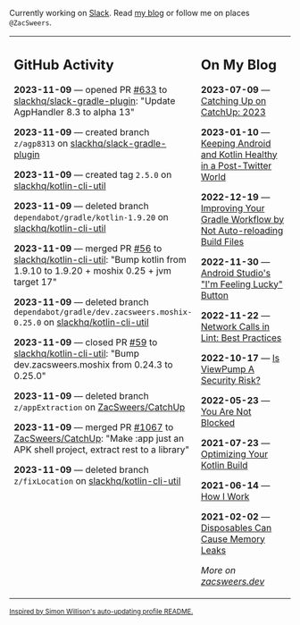 Currently working on [Slack](https://slack.com/). Read [my blog](https://zacsweers.dev/) or follow me on places `@ZacSweers`.

<table><tr><td valign="top" width="60%">

## GitHub Activity
<!-- githubActivity starts -->
**2023-11-09** — opened PR [#633](https://github.com/slackhq/slack-gradle-plugin/pull/633) to [slackhq/slack-gradle-plugin](https://github.com/slackhq/slack-gradle-plugin): "Update AgpHandler 8.3 to alpha 13"

**2023-11-09** — created branch `z/agp8313` on [slackhq/slack-gradle-plugin](https://github.com/slackhq/slack-gradle-plugin)

**2023-11-09** — created tag `2.5.0` on [slackhq/kotlin-cli-util](https://github.com/slackhq/kotlin-cli-util)

**2023-11-09** — deleted branch `dependabot/gradle/kotlin-1.9.20` on [slackhq/kotlin-cli-util](https://github.com/slackhq/kotlin-cli-util)

**2023-11-09** — merged PR [#56](https://github.com/slackhq/kotlin-cli-util/pull/56) to [slackhq/kotlin-cli-util](https://github.com/slackhq/kotlin-cli-util): "Bump kotlin from 1.9.10 to 1.9.20 + moshix 0.25 + jvm target 17"

**2023-11-09** — deleted branch `dependabot/gradle/dev.zacsweers.moshix-0.25.0` on [slackhq/kotlin-cli-util](https://github.com/slackhq/kotlin-cli-util)

**2023-11-09** — closed PR [#59](https://github.com/slackhq/kotlin-cli-util/pull/59) to [slackhq/kotlin-cli-util](https://github.com/slackhq/kotlin-cli-util): "Bump dev.zacsweers.moshix from 0.24.3 to 0.25.0"

**2023-11-09** — deleted branch `z/appExtraction` on [ZacSweers/CatchUp](https://github.com/ZacSweers/CatchUp)

**2023-11-09** — merged PR [#1067](https://github.com/ZacSweers/CatchUp/pull/1067) to [ZacSweers/CatchUp](https://github.com/ZacSweers/CatchUp): "Make :app just an APK shell project, extract rest to a library"

**2023-11-09** — deleted branch `z/fixLocation` on [slackhq/kotlin-cli-util](https://github.com/slackhq/kotlin-cli-util)
<!-- githubActivity ends -->
</td><td valign="top" width="40%">

## On My Blog
<!-- blog starts -->
**2023-07-09** — [Catching Up on CatchUp: 2023](https://www.zacsweers.dev/catching-up-on-catchup-2023/)

**2023-01-10** — [Keeping Android and Kotlin Healthy in a Post-Twitter World](https://www.zacsweers.dev/keeping-android-healthy/)

**2022-12-19** — [Improving Your Gradle Workflow by Not Auto-reloading Build Files](https://www.zacsweers.dev/improving-your-workflow-by-not-auto-reloading-build-files/)

**2022-11-30** — [Android Studio's "I'm Feeling Lucky" Button](https://www.zacsweers.dev/android-studios-im-feeling-lucky-button/)

**2022-11-22** — [Network Calls in Lint: Best Practices](https://www.zacsweers.dev/network-calls-in-lint-best-practices/)

**2022-10-17** — [Is ViewPump A Security Risk?](https://www.zacsweers.dev/is-viewpump-a-security-risk/)

**2022-05-23** — [You Are Not Blocked](https://www.zacsweers.dev/you-are-not-blocked/)

**2021-07-23** — [Optimizing Your Kotlin Build](https://www.zacsweers.dev/optimizing-your-kotlin-build/)

**2021-06-14** — [How I Work](https://www.zacsweers.dev/how-i-work/)

**2021-02-02** — [Disposables Can Cause Memory Leaks](https://www.zacsweers.dev/disposables-can-cause-memory-leaks/)
<!-- blog ends -->
_More on [zacsweers.dev](https://zacsweers.dev/)_
</td></tr></table>

<sub><a href="https://simonwillison.net/2020/Jul/10/self-updating-profile-readme/">Inspired by Simon Willison's auto-updating profile README.</a></sub>